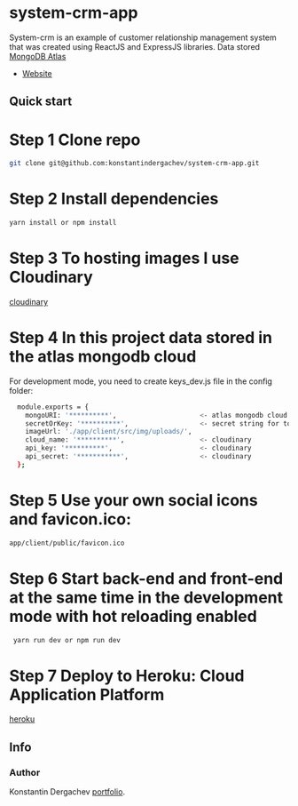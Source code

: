 # system-crm-app

System-crm is an example of customer relationship management system that was created using ReactJS and ExpressJS libraries. Data stored [MongoDB Atlas](https://www.mongodb.com/cloud/atlas)

- [Website](http://systemcrm.herokuapp.com)

## Quick start

# Step 1 Clone repo
```bash
git clone git@github.com:konstantindergachev/system-crm-app.git
```
# Step 2 Install dependencies
```bash
yarn install or npm install
```
# Step 3 To hosting images I use Cloudinary 
[cloudinary](https://cloudinary.com/)
# Step 4 In this project data stored in the atlas mongodb cloud
For development mode, you need to create keys_dev.js file in the config folder:
```sh
  module.exports = {
    mongoURI: '**********',                     <- atlas mongodb cloud
    secretOrKey: '**********',                  <- secret string for token bcrypt
    imageUrl: './app/client/src/img/uploads/',
    cloud_name: '**********',                   <- cloudinary
    api_key: '**********',                      <- cloudinary
    api_secret: '***********',                  <- cloudinary
  };
```
# Step 5 Use your own social icons and favicon.ico:
```bash
app/client/public/favicon.ico
```
# Step 6 Start back-end and front-end at the same time in the development mode with hot reloading enabled
```bash
 yarn run dev or npm run dev
```
# Step 7 Deploy to Heroku: Cloud Application Platform
[heroku](https://www.heroku.com/)


## Info
### Author
Konstantin Dergachev [portfolio](http://dergachevkonstantin.surge.sh/).